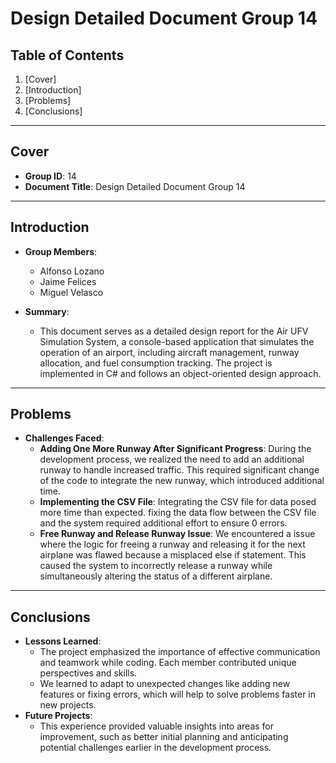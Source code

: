 # Design Detailed Document Group 14

## Table of Contents
1. [Cover]
2. [Introduction]
3. [Problems]
4. [Conclusions]

---

## Cover
- **Group ID**: 14
- **Document Title**: Design Detailed Document Group 14

---

## Introduction
- **Group Members**:
  - Alfonso Lozano
  - Jaime Felices
  - Miguel Velasco
  
- **Summary**:
  - This document serves as a detailed design report for the Air UFV Simulation System, a console-based application that simulates the operation of an airport, including aircraft management, runway allocation, and fuel consumption tracking. The project is implemented in C# and follows an object-oriented design approach.

---

## Problems
- **Challenges Faced**:
  - **Adding One More Runway After Significant Progress**: During the development process, we realized the need to add an additional runway to handle increased traffic. This required significant change of the code to integrate the new runway, which introduced additional time.
  - **Implementing the CSV File**: Integrating the CSV file for data posed more time than expected. fixing the data flow between the CSV file and the system required additional effort to ensure 0 errors.
  - **Free Runway and Release Runway Issue**: We encountered a issue where the logic for freeing a runway and releasing it for the next airplane was flawed because a misplaced else if statement. This caused the system to incorrectly release a runway while simultaneously altering the status of a different airplane.

---

## Conclusions
- **Lessons Learned**:
  - The project emphasized the importance of effective communication and teamwork while coding. Each member contributed unique perspectives and skills.
  - We learned to adapt to unexpected changes like adding new features or fixing errors, which will help to solve problems faster in new projects.
- **Future Projects**:
  - This experience provided valuable insights into areas for improvement, such as better initial planning and anticipating potential challenges earlier in the development process.
